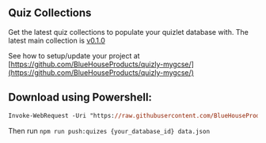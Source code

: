 ## Quiz Collections

Get the latest quiz collections to populate your quizlet database with.
The latest main collection is [v0.1.0](https://github.com/BlueHouseProducts/quizly-mygcse/blob/main/quiz_collections/v0.1.0_data.json)

See how to setup/update your project at [https://github.com/BlueHouseProducts/quizly-mygcse/](https://github.com/BlueHouseProducts/quizly-mygcse/)

## Download using Powershell:
```ps
Invoke-WebRequest -Uri "https://raw.githubusercontent.com/BlueHouseProducts/quizly-mygcse/refs/heads/main/quiz_collections/v0.1.0_data.json" -OutFile "data.json"
```
Then run `npm run push:quizes {your_database_id} data.json`
